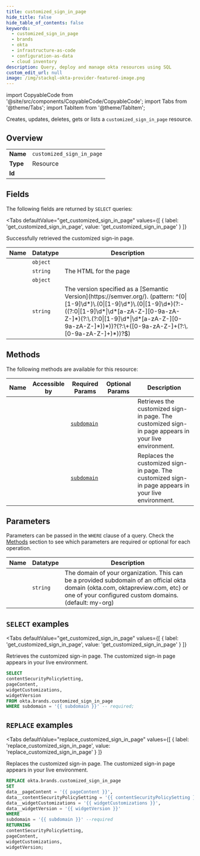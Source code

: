```yaml
--- 
title: customized_sign_in_page
hide_title: false
hide_table_of_contents: false
keywords:
  - customized_sign_in_page
  - brands
  - okta
  - infrastructure-as-code
  - configuration-as-data
  - cloud inventory
description: Query, deploy and manage okta resources using SQL
custom_edit_url: null
image: /img/stackql-okta-provider-featured-image.png
---
```


import CopyableCode from '@site/src/components/CopyableCode/CopyableCode';
import Tabs from '@theme/Tabs';
import TabItem from '@theme/TabItem';

Creates, updates, deletes, gets or lists a <code>customized_sign_in_page</code> resource.

## Overview
<table><tbody>
<tr><td><b>Name</b></td><td><code>customized_sign_in_page</code></td></tr>
<tr><td><b>Type</b></td><td>Resource</td></tr>
<tr><td><b>Id</b></td><td><CopyableCode code="okta.brands.customized_sign_in_page" /></td></tr>
</tbody></table>

## Fields

The following fields are returned by `SELECT` queries:

<Tabs
    defaultValue="get_customized_sign_in_page"
    values={[
        { label: 'get_customized_sign_in_page', value: 'get_customized_sign_in_page' }
    ]}
>
<TabItem value="get_customized_sign_in_page">

Successfully retrieved the customized sign-in page.

<table>
<thead>
    <tr>
    <th>Name</th>
    <th>Datatype</th>
    <th>Description</th>
    </tr>
</thead>
<tbody>
<tr>
    <td><CopyableCode code="contentSecurityPolicySetting" /></td>
    <td><code>object</code></td>
    <td></td>
</tr>
<tr>
    <td><CopyableCode code="pageContent" /></td>
    <td><code>string</code></td>
    <td>The HTML for the page</td>
</tr>
<tr>
    <td><CopyableCode code="widgetCustomizations" /></td>
    <td><code>object</code></td>
    <td></td>
</tr>
<tr>
    <td><CopyableCode code="widgetVersion" /></td>
    <td><code>string</code></td>
    <td>The version specified as a [Semantic Version](https://semver.org/). (pattern: ^(0|[1-9]\d*)\.(0|[1-9]\d*)\.(0|[1-9]\d*)(?:-((?:0|[1-9]\d*|\d*[a-zA-Z-][0-9a-zA-Z-]*)(?:\.(?:0|[1-9]\d*|\d*[a-zA-Z-][0-9a-zA-Z-]*))*))?(?:\+([0-9a-zA-Z-]+(?:\.[0-9a-zA-Z-]+)*))?$)</td>
</tr>
</tbody>
</table>
</TabItem>
</Tabs>

## Methods

The following methods are available for this resource:

<table>
<thead>
    <tr>
    <th>Name</th>
    <th>Accessible by</th>
    <th>Required Params</th>
    <th>Optional Params</th>
    <th>Description</th>
    </tr>
</thead>
<tbody>
<tr>
    <td><a href="#get_customized_sign_in_page"><CopyableCode code="get_customized_sign_in_page" /></a></td>
    <td><CopyableCode code="select" /></td>
    <td><a href="#parameter-subdomain"><code>subdomain</code></a></td>
    <td></td>
    <td>Retrieves the customized sign-in page. The customized sign-in page appears in your live environment.</td>
</tr>
<tr>
    <td><a href="#replace_customized_sign_in_page"><CopyableCode code="replace_customized_sign_in_page" /></a></td>
    <td><CopyableCode code="replace" /></td>
    <td><a href="#parameter-subdomain"><code>subdomain</code></a></td>
    <td></td>
    <td>Replaces the customized sign-in page. The customized sign-in page appears in your live environment.</td>
</tr>
</tbody>
</table>

## Parameters

Parameters can be passed in the `WHERE` clause of a query. Check the [Methods](#methods) section to see which parameters are required or optional for each operation.

<table>
<thead>
    <tr>
    <th>Name</th>
    <th>Datatype</th>
    <th>Description</th>
    </tr>
</thead>
<tbody>
<tr id="parameter-subdomain">
    <td><CopyableCode code="subdomain" /></td>
    <td><code>string</code></td>
    <td>The domain of your organization. This can be a provided subdomain of an official okta domain (okta.com, oktapreview.com, etc) or one of your configured custom domains. (default: my-org)</td>
</tr>
</tbody>
</table>

## `SELECT` examples

<Tabs
    defaultValue="get_customized_sign_in_page"
    values={[
        { label: 'get_customized_sign_in_page', value: 'get_customized_sign_in_page' }
    ]}
>
<TabItem value="get_customized_sign_in_page">

Retrieves the customized sign-in page. The customized sign-in page appears in your live environment.

```sql
SELECT
contentSecurityPolicySetting,
pageContent,
widgetCustomizations,
widgetVersion
FROM okta.brands.customized_sign_in_page
WHERE subdomain = '{{ subdomain }}' -- required;
```
</TabItem>
</Tabs>


## `REPLACE` examples

<Tabs
    defaultValue="replace_customized_sign_in_page"
    values={[
        { label: 'replace_customized_sign_in_page', value: 'replace_customized_sign_in_page' }
    ]}
>
<TabItem value="replace_customized_sign_in_page">

Replaces the customized sign-in page. The customized sign-in page appears in your live environment.

```sql
REPLACE okta.brands.customized_sign_in_page
SET 
data__pageContent = '{{ pageContent }}',
data__contentSecurityPolicySetting = '{{ contentSecurityPolicySetting }}',
data__widgetCustomizations = '{{ widgetCustomizations }}',
data__widgetVersion = '{{ widgetVersion }}'
WHERE 
subdomain = '{{ subdomain }}' --required
RETURNING
contentSecurityPolicySetting,
pageContent,
widgetCustomizations,
widgetVersion;
```
</TabItem>
</Tabs>
